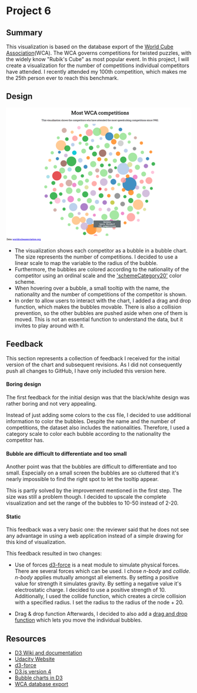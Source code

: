 # Project 6

## Summary
This visualization is based on the database export of the [World Cube Association](http://www.worldcubeassociation.org)(WCA). The WCA governs competitions for twisted puzzles, with the widely know "Rubik's Cube" as most popular event. In this project, I will create a visualization for the number of competitions individual competitors have attended. I recently attended my 100th competition, which makes me the 25th person ever to reach this benchmark.

## Design
![Screenshot](images/final_visualization.png)

* The visualization shows each competitor as a bubble in a bubble chart. The size represents the number of competitions. I decided to use a linear scale to map the variable to the radius of the bubble.
* Furthermore, the bubbles are colored according to the nationality of the competitor using an ordinal scale and the ['schemeCategory20'](https://github.com/d3/d3-scale) color scheme.
* When hovering over a bubble, a small tooltip with the name, the nationality and the number of competitions of the competitor is shown.
* In order to allow users to interact with the chart, I added a drag and drop function, which makes the bubbles movable. There is also a collision prevention, so the other bubbles are pushed aside when one of them is moved. This is not an essential function to understand the data, but it invites to play around with it.

## Feedback
This section represents a collection of feedback I received for the initial version of the chart and subsequent revisions. As I did not consequently push all changes to GitHub, I have only included this version here.

#### Boring design
The first feedback for the initial design was that the black/white design was rather boring and not very appealing.

Instead of just adding some colors to the css file, I decided to use additional information to color the bubbles. Despite the name and the number of competitions, the dataset also includes the nationalities. Therefore, I used a category scale to color each bubble according to the nationality the competitor has.

#### Bubble are difficult to differentiate and too small
Another point was that the bubbles are difficult to differentiate and too small. Especially on a small screen the bubbles are so cluttered that it's nearly impossible to find the right spot to let the tooltip appear.

This is partly solved by the improvement mentioned in the first step. The size was still a problem though. I decided to upscale the complete visualization and set the range of the bubbles to 10-50 instead of 2-20.

#### Static
This feedback was a very basic one: the reviewer said that he does not see any advantage in using a web application instead of a simple drawing for this kind of visualization.

This feedback resulted in two changes:
* Use of forces
[d3-force](https://github.com/d3/d3-force) is a neat module to simulate physical forces. There are several forces which can be used. I chose *n-body* and *collide*. *n-body* applies mutually amongst all elements. By setting a positive value for strength it simulates gravity. By setting a negative value it's electrostatic charge. I decided to use a positive strength of 10. Additionally, I used the collide function, which creates a circle collision with a specified radius. I set the radius to the radius of the node + 20.

* Drag & drop function
Afterwards, I decided to also add a [drag and drop function](https://github.com/d3/d3-drag) which lets you move the individual bubbles.

## Resources
* [D3 Wiki and documentation](https://github.com/d3/d3/wiki)
* [Udacity Website](http://www.udacity.com)
* [d3-force](https://github.com/d3/d3-force)
* [D3.js version 4](https://anthonyskelton.com/2016/d3-js-version-4/)
* [Bubble charts in D3](https://jrue.github.io/coding/2014/exercises/basicbubblepackchart/)
* [WCA database export](https://www.worldcubeassociation.org/results/misc/export.html)
